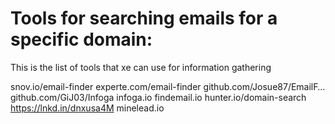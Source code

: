 

# Tools for searching emails for a specific domain:

This is the list of tools that xe can use for information gathering

snov.io/email-finder
experte.com/email-finder
github.com/Josue87/EmailF…
github.com/GiJ03/Infoga
infoga.io 
findemail.io
hunter.io/domain-search
https://lnkd.in/dnxusa4M
minelead.io

